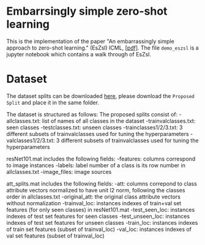 # Embarrsingly simple zero-shot learning

This is the implementation of the paper "An embarrassingly simple approach to zero-shot learning." (EsZsl) ICML, [[pdf]](http://proceedings.mlr.press/v37/romera-paredes15.pdf). The file `demo_eszsl` is a jupyter notebook which contains a walk through of EsZsl.

# Dataset

The dataset splits can be downloaded [here](https://www.mpi-inf.mpg.de/departments/computer-vision-and-multimodal-computing/research/zero-shot-learning/zero-shot-learning-the-good-the-bad-and-the-ugly/), please download the `Proposed Split` and place it in the same folder. 

The dataset is structured as follows:
The proposed splits consist of:
-allclasses.txt: list of names of all classes in the dataset
-trainvalclasses.txt: seen classes
-testclasses.txt: unseen classes
-trainclasses1/2/3.txt: 3 different subsets of trainvalclasses used for tuning the hyperparameters 
-valclasses1/2/3.txt: 3 different subsets of trainvalclasses used for tuning the hyperparameters


resNet101.mat includes the following fields:
-features: columns correspond to image instances
-labels: label number of a class is its row number in allclasses.txt
-image_files: image sources  


att_splits.mat includes the following fields:
-att: columns correpond to class attribute vectors normalized to have unit l2 norm, following the classes order in allclasses.txt 
-original_att: the original class attribute vectors without normalization
-trainval_loc: instances indexes of train+val set features (for only seen classes) in resNet101.mat
-test_seen_loc: instances indexes of test set features for seen classes
-test_unseen_loc: instances indexes of test set features for unseen classes
-train_loc: instances indexes of train set features (subset of trainval_loc)
-val_loc: instances indexes of val set features (subset of trainval_loc)

